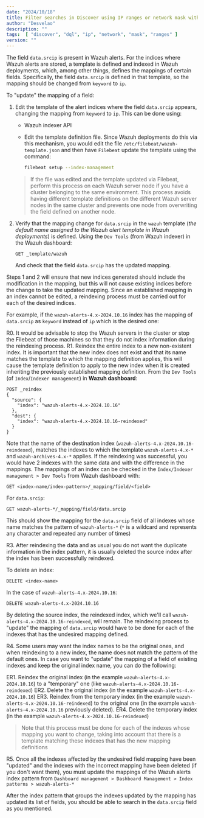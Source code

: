 ```yaml
---
date: "2024/10/18"
title: Filter searches in Discover using IP ranges or network mask with DQL
author: "Desvelao"
description: ""
tags:  [ "discover", "dql", "ip", "network", "mask", "ranges" ]
version: ""
---
```


The field `data.srcip` is present in Wazuh alerts. For the indices where Wazuh alerts are stored, a template is defined and indexed in Wazuh deployments, which, among other things, defines the mappings of certain fields. Specifically, the field `data.srcip` is defined in that template, so the mapping should be changed from `keyword` to `ip`.

To "update" the mapping of a field:

1. Edit the template of the alert indices where the field `data.srcip` appears, changing the mapping from `keyword` to `ip`. This can be done using:

   - Wazuh indexer API
   - Edit the template definition file. Since Wazuh deployments do this via this mechanism, you would edit the file `/etc/filebeat/wazuh-template.json` and then have `Filebeat` update the template using the command:

      ```sh
      filebeat setup --index-management
      ```
   > If the file was edited and the template updated via Filebeat, perform this process on each Wazuh server node if you have a cluster belonging to the same environment. This process avoids having different template definitions on the different Wazuh server nodes in the same cluster and prevents one node from overwriting the field defined on another node.

2. Verify that the mapping change for `data.srcip` in the `wazuh` template (_the default name assigned to the Wazuh alert template in Wazuh deployments_) is defined. Using the `Dev Tools` (from Wazuh indexer) in the Wazuh dashboard:

   ```http
   GET _template/wazuh
   ```
   And check that the field `data.srcip` has the updated mapping.

Steps 1 and 2 will ensure that new indices generated should include the modification in the mapping, but this will not cause existing indices before the change to take the updated mapping. Since an established mapping in an index cannot be edited, a reindexing process must be carried out for each of the desired indices.

For example, if the `wazuh-alerts-4.x-2024.10.16` index has the mapping of `data.srcip` as `keyword` instead of `ip` which is the desired one:

R0. It would be advisable to stop the Wazuh servers in the cluster or stop the Filebeat of those machines so that they do not index information during the reindexing process.
R1. Reindex the entire index to a new non-existent index. It is important that the new index does not exist and that its name matches the template to which the mapping definition applies, this will cause the template definition to apply to the new index when it is created inheriting the previously established mapping definition. From the `Dev Tools` (of `Index`/`Indexer management`) in **Wazuh dashboard**:

  ```http
  POST _reindex
  {
    "source": {
      "index": "wazuh-alerts-4.x-2024.10.16"
    },
    "dest": {
      "index": "wazuh-alerts-4.x-2024.10.16-reindexed"
    }
  }
  ```

Note that the name of the destination index (`wazuh-alerts-4.x-2024.10.16-reindexed`), matches the indexes to which the template `wazuh-alerts-4.x-*` and `wazuh-archives-4.x-*` applies.
If the reindexing was successful, you would have 2 indexes with the same data and with the difference in the mappings.
The mappings of an index can be checked in the `Index/Indexer management > Dev Tools` from Wazuh dashboard with:

```http
GET <index-name/index-pattern>/_mapping/field/<field>
```

For `data.srcip`:

```http
GET wazuh-alerts-*/_mapping/field/data.srcip
```

This should show the mapping for the `data.srcip` field of all indexes whose name matches the pattern of `wazuh-alerts-*` (`*` is a wildcard and represents any character and repeated any number of times)

R3. After reindexing the data and as usual you do not want the duplicate information in the index pattern, it is usually deleted the source index after the index has been successfully reindexed.

To delete an index:

```http
DELETE <index-name>
```
In the case of `wazuh-alerts-4.x-2024.10.16`:

```http
DELETE wazuh-alerts-4.x-2024.10.16
```

By deleting the source index, the reindexed index, which we'll call `wazuh-alerts-4.x-2024.10.16-reindexed`, will remain. The reindexing process to "update" the mapping of `data.srcip` would have to be done for each of the indexes that has the undesired mapping defined.

R4. Some users may want the index names to be the original ones, and when reindexing to a new index, the name does not match the pattern of the default ones. In case you want to "update" the mapping of a field of existing indexes and keep the original index name, you can do the following:

ER1. Reindex the original index (in the example `wazuh-alerts-4.x-2024.10.16`) to a "temporary" one (like `wazuh-alerts-4.x-2024.10.16-reindexed`)
ER2. Delete the original index (in the example `wazuh-alerts-4.x-2024.10.16`)
ER3. Reindex from the temporary index (in the example `wazuh-alerts-4.x-2024.10.16-reindexed`) to the original one (in the example `wazuh-alerts-4.x-2024.10.16` previously deleted).
ER4. Delete the temporary index (in the example `wazuh-alerts-4.x-2024.10.16-reindexed`)

> Note that this process must be done for each of the indexes whose mapping you want to change, taking into account that there is a template matching these indexes that has the new mapping definitions

R5. Once all the indexes affected by the undesired field mapping have been "updated" and the indexes with the incorrect mapping have been deleted (if you don't want them), you must update the mappings of the Wazuh alerts index pattern from `Dashboard management > Dashboard Management > Index patterns > wazuh-alerts-*`

After the index pattern that groups the indexes updated by the mapping has updated its list of fields, you should be able to search in the `data.srcip` field as you mentioned.

